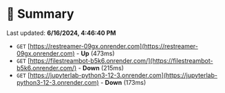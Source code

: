 # 📖 Summary
Last updated: **6/16/2024, 4:46:40 PM**

- `GET` [https://restreamer-09gx.onrender.com](https://restreamer-09gx.onrender.com) - **Up** (473ms)
- `GET` [https://filestreambot-b5k6.onrender.com/](https://filestreambot-b5k6.onrender.com/) - **Down** (215ms)
- `GET` [https://jupyterlab-python3-12-3.onrender.com](https://jupyterlab-python3-12-3.onrender.com) - **Down** (173ms)
